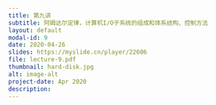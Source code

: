 ```yaml
---
title: 第九讲
subtitle: 阿姆达尔定律，计算机I/O子系统的组成和体系结构、控制方法
layout: default
modal-id: 9
date: 2020-04-26
slides: https://myslide.cn/player/22606
file: lecture-9.pdf
thumbnail: hard-disk.jpg
alt: image-alt
project-date: Apr 2020
description:
---
```


